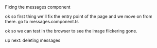 Fixing the messages component

ok so first thing we'll fix the entry point of the page and we move on from there.
go to messages.component.ts

ok so we can test in the browser to see the image flickering gone.

up next: deleting messages